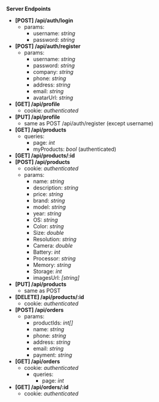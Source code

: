 **Server Endpoints**

 - **[POST] /api/auth/login**
	 - params:
		 - username: *string*
		 - password: *string*
 -  **[POST] /api/auth/register**
	 - params:
		 - username: *string*
		 - password: *string*
		 - company: *string*
		 - phone: *string*
		 - address: *string*
		 - email: *string*
		 - avatarUrl: *string*
 - **[GET] /api/profile**
	 - cookie: *authenticated*
 - **[PUT] /api/profile**
	 - same as POST /api/auth/register (except username)
 - **[GET] /api/products**
	 - queries: 
		 - page: *int*
		 - myProducts: *bool* (authenticated)
 - **[GET] /api/products/:id**
 - **[POST] /api/products**
	 - cookie: *authenticated*
	 - params:
		 - name: *string*
		 - description: *string*
		 - price: *string*
		 - brand: *string*
		 - model: *string*
		 - year: *string*
		 - OS: *string*
		 - Color: *string*
		 - Size: *double*
		 - Resolution: *string*
		 - Camera: *double*
		 - Battery: *int*
		 - Processor: *string*
		 - Memory: *string*
		 - Storage: *int*
		 - imagesUrl: *[string]*
 - **[PUT] /api/products**
	 - same as POST
 - **[DELETE] /api/products/:id**
	 - cookie: *authenticated*
 - **[POST] /api/orders**
	 - params:
		 - productIds: *int[]*
		 - name: *string*
		 - phone: *string*
		 - address: *string*
		 - email: *string*
		 - payment: *string*
 - **[GET] /api/orders**
	 - cookie: *authenticated*
		 - queries:
			 - page: *int*
 - **[GET] /api/orders/:id**
	 - cookie: *authenticated*
